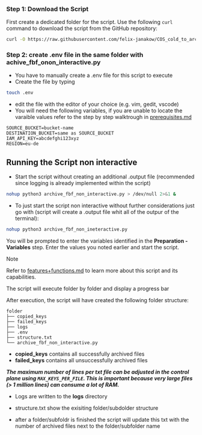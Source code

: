 ### Step 1: Download the Script

First create a dedicated folder for the script. Use the following `curl` command to download the script from the GitHub repository:

```bash
curl -O https://raw.githubusercontent.com/felix-janakow/COS_cold_to_archive/main/archive_fbf_non_interactive.py
```


### Step 2: create .env file in the same folder with achive_fbf_onon_interactive.py

- You have to manually create a .env file for this script to execute 
- Create the file by typing 

```bash
touch .env
```
- edit the file with the editor of your choice (e.g. vim, gedit, vscode)
- You will need the following variables, if you are unable to locate the varaible values refer to the step by step walktrough in [prerequisites.md](https://github.com/felix-janakow/COS_cold_to_archive/blob/main/Instructions/Prerequisites.md)
``` 
SOURCE_BUCKET=bucket-name
DESTINATION_BUCKET=same as SOURCE_BUCKET 
IAM_API_KEY=abcdefghi123xyz
REGION=eu-de
```
## Running the Script non interactive

- Start the script without creating an additional .output file (recommended since logging is already implemented within the script)

```bash
nohup python3 archive_fbf_non_interactive.py > /dev/null 2>&1 &
```

- To just start the script non interactive without further considerations just go with (script will create a .output file whit all of the outpur of the terminal):

```bash
nohup python3 archive_fbf_non_ineteractive.py
```


You will be prompted to enter the variables identified in the **Preparation - Variables** step. Enter the values you noted earlier and start the script.

> [!NOTE]
> Refer to [features+functions.md](https://github.com/felix-janakow/COS_cold_to_archive/blob/main/features%2Bfunctions.md) to learn more about this script and its capabilities.

The script will execute folder by folder and display a progress bar

After execution, the script will have created the following folder structure:

```
folder
├── copied_keys
├── failed_keys
├── logs
├── .env
├── structure.txt
└── archive_fbf_non_interactive.py
```
- **copied_keys** contains all successfully archived files
- **failed_keys** contains all unsuccessfully archived files

***The maximum number of lines per txt file can be adjusted in the control plane using ``MAX_KEYS_PER_FILE``. This is important because very large files (> 1 million lines) can consume a lot of RAM.***

- Logs are written to the **logs** directory

- structure.txt show the exisiting folder/subdolder structure
- after a folder/subfoldr is finished the script will update this txt with the number of archived files next to the folder/subfolder name

